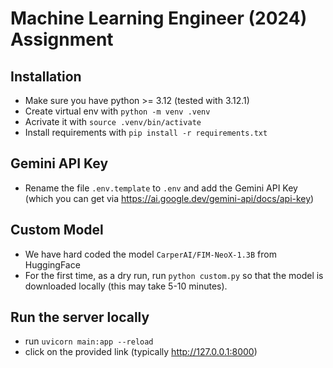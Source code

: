 # Machine Learning Engineer (2024) Assignment

## Installation
- Make sure you have python >= 3.12 (tested with 3.12.1)
- Create virtual env with `python -m venv .venv`
- Acrivate it with `source .venv/bin/activate`
- Install requirements with `pip install -r requirements.txt`

## Gemini API Key
- Rename the file `.env.template` to `.env` and add the Gemini API Key (which you can get via https://ai.google.dev/gemini-api/docs/api-key)

## Custom Model
- We have hard coded the model `CarperAI/FIM-NeoX-1.3B` from HuggingFace
- For the first time, as a dry run, run `python custom.py` so that the model is downloaded locally (this may take 5-10 minutes).

## Run the server locally
- run `uvicorn main:app --reload`
- click on the provided link (typically http://127.0.0.1:8000)